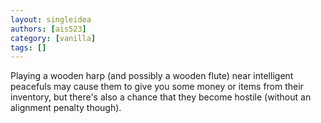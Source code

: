 ```yaml
---
layout: singleidea
authors: [ais523]
category: [vanilla]
tags: []
---
```

Playing a wooden harp (and possibly a wooden flute) near intelligent peacefuls may cause them to give you some money or items from their inventory, but there's also a chance that they become hostile (without an alignment penalty though).
